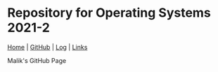 

# Repository for Operating Systems 2021-2

[Home](.) | [GitHub](https://github.com/KoningMalik/os212) | [Log](TXT/mylog.txt) | [Links](links.md)

Malik's GitHub Page
